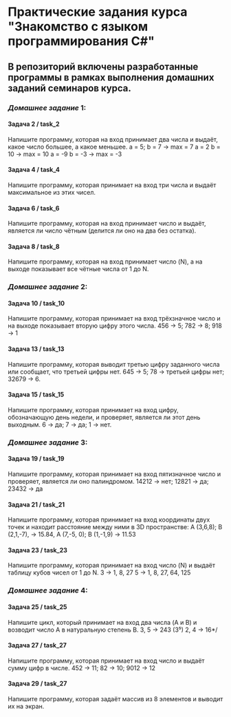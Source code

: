 # Практические задания курса "**Знакомство с языком программирования С#**"
## В репозиторий включены разработанные программы в рамках выполнения домашних заданий семинаров курса.
### *Домашнее задание* 1:
#### Задача 2 / task_2
Напишите программу, которая на вход принимает два числа и выдаёт, какое число большее, а какое меньшее.
a = 5; b = 7 -> max = 7
a = 2 b = 10 -> max = 10
a = -9 b = -3 -> max = -3
#### Задача 4 / task_4
Напишите программу, которая принимает на вход три числа и выдаёт максимальное из этих чисел.
#### Задача 6 / task_6
Напишите программу, которая на вход принимает 
число и выдаёт, является ли число чётным (делится ли оно на два без остатка).
#### Задача 8 / task_8
Напишите программу, которая на вход принимает число (N), а на выходе показывает все чётные числа от 1 до N.
### *Домашнее задание* 2:
#### Задача 10 / task_10
Напишите программу, которая принимает на вход трёхзначное число
и на выходе показывает вторую цифру этого числа.
456 -> 5; 782 -> 8; 918 -> 1
#### Задача 13 / task_13
Напишите программу, которая выводит третью цифру заданного числа или сообщает, что третьей цифры нет.
645 -> 5; 78 -> третьей цифры нет; 32679 -> 6.
#### Задача 15 / task_15
Напишите программу, которая принимает на вход цифру, обозначающую день недели, и проверяет, является ли этот день выходным.
6 -> да; 7 -> да; 1 -> нет.
### *Домашнее задание* 3:
#### Задача 19 / task_19
Напишите программу, которая принимает на вход пятизначное число и проверяет, является ли оно палиндромом. 14212 -> нет; 12821 -> да; 23432 -> да
#### Задача 21 / task_21
Напишите программу, которая принимает на вход координаты двух точек и находит расстояние между ними в 3D пространстве: A (3,6,8); B (2,1,-7), -> 15.84, A (7,-5, 0); B (1,-1,9) -> 11.53
#### Задача 23 / task_23
Напишите программу, которая принимает на вход число (N) и выдаёт таблицу кубов чисел от 1 до N.
3 -> 1, 8, 27
5 -> 1, 8, 27, 64, 125
### *Домашнее задание* 4:
#### Задача 25 / task_25
Напишите цикл, который принимает на вход два числа (A и B) и возводит число A в натуральную степень B.
3, 5 -> 243 (3⁵)
2, 4 -> 16*/
#### Задача 27 / task_27
Напишите программу, которая принимает на вход число и выдаёт сумму цифр в числе.
452 -> 11; 82 -> 10; 9012 -> 12
#### Задача 29 / task_27
Напишите программу, которая задаёт массив из 8 элементов и выводит их на экран.
